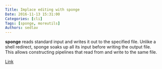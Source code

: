 ```yaml
---
Title: Implace editing with sponge
Date: 2016-11-13 15:31:00
Categories: [cli]
Tags: [sponge, moreutils]
Authors: sedlav
---
```


**sponge** reads standard input and writes it out to the specified file. Unlike a shell redirect, sponge soaks up all its input before writing the output file. This allows constructing pipelines that read from and write to the same file.

[Link](http://joeyh.name/code/moreutils/)
